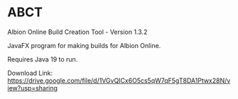 # ABCT
Albion Online Build Creation Tool - Version 1.3.2

JavaFX program for making builds for Albion Online.

Requires Java 19 to run.

Download Link: https://drive.google.com/file/d/1VGvQICx6O5cs5qW7qF5gT8DA1Ptwx28N/view?usp=sharing
